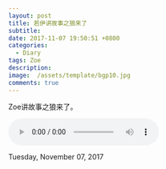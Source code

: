 ```yaml
---
layout: post
title: 若伊讲故事之狼来了
subtitle: 
date: 2017-11-07 19:50:51 +0800
categories:
  - Diary
tags: Zoe 
description: 
image:  /assets/template/bgp10.jpg 
comments: true 
---
```

Zoe讲故事之狼来了。
<p><audio controls="controls" loop="loop" autoplay="autoplay"> <source src="/media/multimedia/zoe-the-wolf-is-coming.mp3" type="audio/mp3"> HTML5 audio not supported! </audio></p>
Tuesday, November 07, 2017